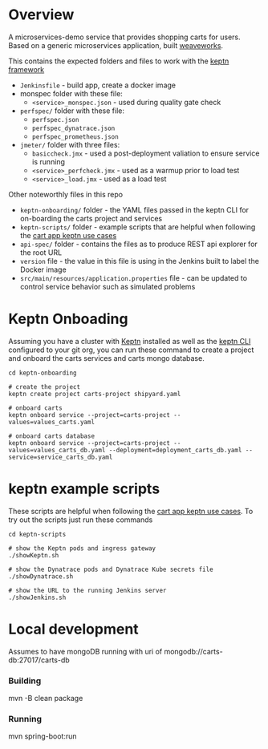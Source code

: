 # Overview

A microservices-demo service that provides shopping carts for users.  Based on a generic microservices application, built [weaveworks](https://github.com/microservices-demo/carts).

This contains the expected folders and files to work with the [keptn framework](https://keptn.sh/docs)
* ```Jenkinsfile``` - build app, create a docker image
* monspec folder with these file:
  * ```<service>_monspec.json``` - used during quality gate check
* ```perfspec/``` folder with these file:
  * ```perfspec.json```
  * ```perfspec_dynatrace.json```
  * ```perfspec_prometheus.json```
* ```jmeter/``` folder with three files: 
  * ```basiccheck.jmx``` - used a post-deployment valiation to ensure service is running
  * ```<service>_perfcheck.jmx``` - used as a warmup prior to load test
  * ```<service>_load.jmx``` - used as a load test

Other noteworthly files in this repo
* ```keptn-onboarding/``` folder - the YAML files passed in the keptn CLI for on-boarding the carts project and services
* ```keptn-scripts/``` folder - example scripts that are helpful when following the [cart app keptn use cases](https://keptn.sh/docs)
* ```api-spec/``` folder - contains the files as to produce REST api explorer for the root URL
* ```version``` file - the value in this file is using in the Jenkins built to label the Docker image
* ```src/main/resources/application.properties``` file - can be updated to control service behavior such as simulated problems

# Keptn Onboading

Assuming you have a cluster with [Keptn](https://keptn.sh/docs) installed as well as the [keptn CLI](https://keptn.sh/docs) configured to your git org, you can run these command to create a project and onboard the carts services and carts mongo database.
```
cd keptn-onboarding

# create the project
keptn create project carts-project shipyard.yaml

# onboard carts
keptn onboard service --project=carts-project --values=values_carts.yaml

# onboard carts database
keptn onboard service --project=carts-project --values=values_carts_db.yaml --deployment=deployment_carts_db.yaml --service=service_carts_db.yaml
``` 

# keptn example scripts

These scripts are helpful when following the [cart app keptn use cases](https://keptn.sh/docs). To try out the scripts just run these commands
```
cd keptn-scripts

# show the Keptn pods and ingress gateway
./showKeptn.sh

# show the Dynatrace pods and Dynatrace Kube secrets file
./showDynatrace.sh

# show the URL to the running Jenkins server
./showJenkins.sh
```

# Local development

Assumes to have mongoDB running with uri of mongodb://carts-db:27017/carts-db

### Building
mvn -B clean package

### Running
mvn spring-boot:run
